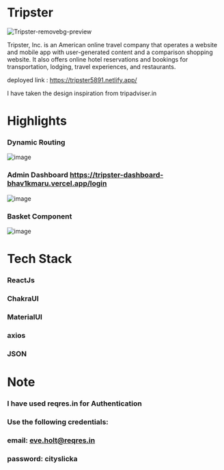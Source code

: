 
# Tripster

![Tripster-removebg-preview](https://user-images.githubusercontent.com/60300103/208606224-dd0c564f-92f3-469d-be7d-880ba9fb3f84.png)

Tripster, Inc. is an American online travel company that operates a website and mobile app with user-generated content and a comparison shopping website. It also offers online hotel reservations and bookings for transportation, lodging, travel experiences, and restaurants.

deployed link : https://tripster5891.netlify.app/

I have taken the design inspiration from tripadviser.in

# Highlights

### Dynamic Routing
![image](https://user-images.githubusercontent.com/60300103/208618287-1c269a4d-6203-4ac9-9470-396e047c3acf.png)

### Admin Dashboard https://tripster-dashboard-bhav1kmaru.vercel.app/login
![image](https://user-images.githubusercontent.com/60300103/208618429-33a0c076-47bb-427e-a464-ca1e002a5791.png)

### Basket Component
![image](https://user-images.githubusercontent.com/60300103/208618561-cf4ccb15-a325-4980-a7aa-5d57c7ddbd97.png)


# Tech Stack

### ReactJs
### ChakraUI
### MaterialUI
### axios
### JSON

# Note

### I have used reqres.in for Authentication
### Use the following credentials:
### email: eve.holt@reqres.in
### password: cityslicka

